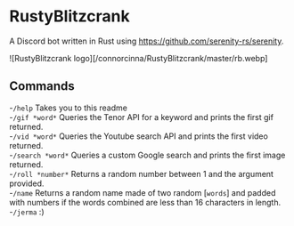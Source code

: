 # RustyBlitzcrank

A Discord bot written in Rust using https://github.com/serenity-rs/serenity.

![RustyBlitzcrank logo][/connorcinna/RustyBlitzcrank/master/rb.webp]

## Commands
-`/help` Takes you to this readme  
-`/gif *word*` Queries the Tenor API for a keyword and prints the first gif returned.  
-`/vid *word*` Queries the Youtube search API and prints the first video returned.  
-`/search *word*` Queries a custom Google search and prints the first image returned.  
-`/roll *number*` Returns a random number between 1 and the argument provided.  
-`/name` Returns a random name made of two random [`words`] and padded with numbers if the words combined are less than 16 characters in length.  
-`/jerma` :)   
